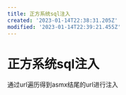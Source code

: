 ```yaml
---
title: 正方系统sql注入
created: '2023-01-14T22:38:31.205Z'
modified: '2023-01-14T22:39:21.455Z'
---
```


# 正方系统sql注入

通过url遍历得到asmx结尾的url进行注入
